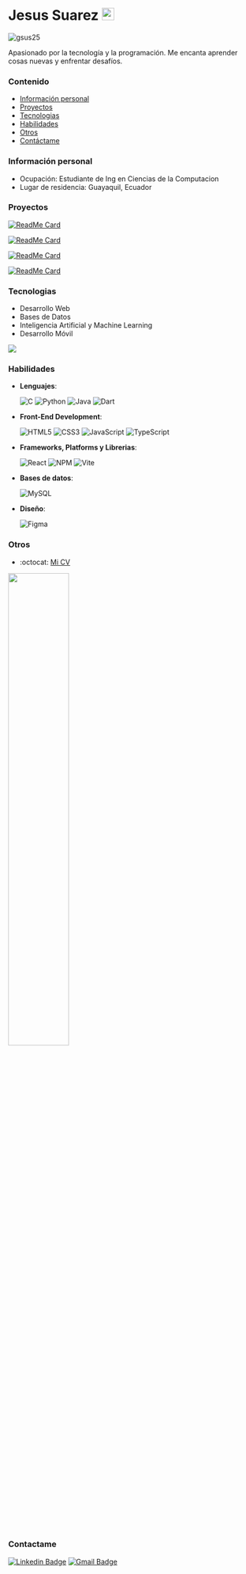 # Jesus Suarez <img src="https://media.giphy.com/media/hvRJCLFzcasrR4ia7z/giphy.gif" width="25px">
<p align="left"> <img src="https://komarev.com/ghpvc/?username=gsus25" alt="gsus25" /> </p>

Apasionado por la tecnología y la programación. Me encanta aprender cosas nuevas y enfrentar desafíos.
### Contenido
* [Información personal](#información-personal)
* [Proyectos](#proyectos)
* [Tecnologias](#tecnologias)
* [Habilidades](#habilidades)
* [Otros](#otros)
* [Contáctame](#contactame)

### Información personal
* Ocupación: Estudiante de Ing en Ciencias de la Computacion
* Lugar de residencia: Guayaquil, Ecuador

### Proyectos

  [![ReadMe Card](https://github-readme-stats.vercel.app/api/pin/?username=gsus25&repo=curriculum&theme=normal)](https://github.com/gsus25/curriculum)
  
  [![ReadMe Card](https://github-readme-stats.vercel.app/api/pin/?username=gsus25&repo=landing&theme=normal)](https://github.com/gsus25/landing)
  
  [![ReadMe Card](https://github-readme-stats.vercel.app/api/pin/?username=gsus25&repo=dashboard&theme=normal)](https://github.com/gsus25/dashboard)
  
  [![ReadMe Card](https://github-readme-stats.vercel.app/api/pin/?username=gsus25&repo=encriptador-archivos&theme=normal)](https://github.com/gsus25/encriptador-archivos)


### Tecnologias
* Desarrollo Web
* Bases de Datos
* Inteligencia Artificial y Machine Learning
* Desarrollo Móvil

<img src = "https://github-readme-stats.vercel.app/api/top-langs/?username=gsus25&layout=compact">

### Habilidades

- **Lenguajes**:
  
    ![C](https://img.shields.io/badge/C%20-%232370ED.svg?style=for-the-badge&logo=c&logoColor=white)
    ![Python](https://img.shields.io/badge/Python%20-%2314354C.svg?style=for-the-badge&logo=python&logoColor=white)
    ![Java](https://img.shields.io/badge/java-%23ED8B00.svg?style=for-the-badge&logo=openjdk&logoColor=white)
    ![Dart](https://img.shields.io/badge/dart-%230175C2.svg?style=for-the-badge&logo=dart&logoColor=white)

    
- **Front-End Development**:
  
   ![HTML5](https://img.shields.io/badge/HTML5%20-%23E34F26.svg?style=for-the-badge&logo=html5&logoColor=white)
   ![CSS3](https://img.shields.io/badge/CSS%20-%231572B6.svg?style=for-the-badge&logo=css3&logoColor=white)
   ![JavaScript](https://img.shields.io/badge/JavaScript%20-%23F7DF1E.svg?style=for-the-badge&logo=javascript&logoColor=black)
   ![TypeScript](https://img.shields.io/badge/typescript-%23007ACC.svg?style=for-the-badge&logo=typescript&logoColor=white)
  
- **Frameworks, Platforms y Librerias**:
  
   ![React](https://img.shields.io/badge/react-%2320232a.svg?style=for-the-badge&logo=react&logoColor=%2361DAFB)
   ![NPM](https://img.shields.io/badge/NPM-%23CB3837.svg?style=for-the-badge&logo=npm&logoColor=white)
   ![Vite](https://img.shields.io/badge/vite-%23646CFF.svg?style=for-the-badge&logo=vite&logoColor=white)
  
- **Bases de datos**:
  
  	![MySQL](https://img.shields.io/badge/mysql-4479A1.svg?style=for-the-badge&logo=mysql&logoColor=white)

- **Diseño**:

    ![Figma](https://img.shields.io/badge/figma-%23F24E1E.svg?style=for-the-badge&logo=figma&logoColor=white)

### Otros
  - :octocat: [Mi CV](https://gsus25.github.io/curriculum/)
<img width="49.5%" src="https://github-readme-stats.vercel.app/api?username=gsus25&show_icons=true&theme=gruvbox&hide_border=true" />


### Contactame
[![Linkedin Badge](https://img.shields.io/badge/-JesusSuarez-blue?style=flat-square&logo=Linkedin&logoColor=white&link=https://www.linkedin.com/in/jesus-suarez-aspiazu-2a9373280/)](https://www.linkedin.com/in/jesus-suarez-aspiazu-2a9373280/) [![Gmail Badge](https://img.shields.io/badge/-suarezaspiazuj@gmail.com-c14438?style=flat-square&logo=Gmail&logoColor=white&link=mailto:suarezaspiazuj@gmail.com)](mailto:suarezaspiazuj@gmail.com) 
